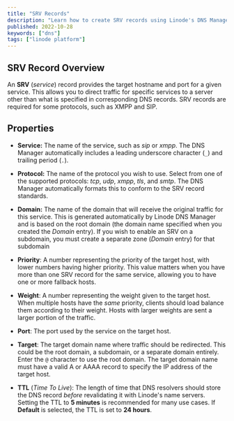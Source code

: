 ```yaml
---
title: "SRV Records"
description: "Learn how to create SRV records using Linode's DNS Manager"
published: 2022-10-28
keywords: ["dns"]
tags: ["linode platform"]
---
```


## SRV Record Overview

An **SRV** (*service*) record provides the target hostname and port for a given service. This allows you to direct traffic for specific services to a server other than what is specified in corresponding DNS records. SRV records are required for some protocols, such as XMPP and SIP.

## Properties

- **Service:** The name of the service, such as *sip* or *xmpp*. The DNS Manager automatically includes a leading underscore character (`_`) and trailing period (`.`).

- **Protocol:** The name of the protocol you wish to use. Select from one of the supported protocols: *tcp*, *udp*, *xmpp*, *tls*, and *smtp*. The DNS Manager automatically formats this to conform to the SRV record standards.

- **Domain:** The name of the domain that will receive the original traffic for this service. This is generated automatically by Linode DNS Manager and is based on the root domain (the domain name specified when you created the *Domain* entry). If you wish to enable an SRV on a subdomain, you must create a separate zone (*Domain* entry) for that subdomain

- **Priority**: A number representing the priority of the target host, with lower numbers having higher priority. This value matters when you have more than one SRV record for the same service, allowing you to have one or more fallback hosts.

- **Weight**: A number representing the weight given to the target host. When multiple hosts have the *same* priority, clients should load balance them according to their weight. Hosts with larger weights are sent a larger portion of the traffic.

- **Port**: The port used by the service on the target host.

- **Target**: The target domain name where traffic should be redirected. This could be the root domain, a subdomain, or a separate domain entirely. Enter the `@` character to use the root domain. The target domain name must have a valid A or AAAA record to specify the IP address of the target host.

- **TTL** (*Time To Live*): The length of time that DNS resolvers should store the DNS record *before* revalidating it with Linode's name servers. Setting the TTL to **5 minutes** is recommended for many use cases. If **Default** is selected, the TTL is set to **24 hours**.